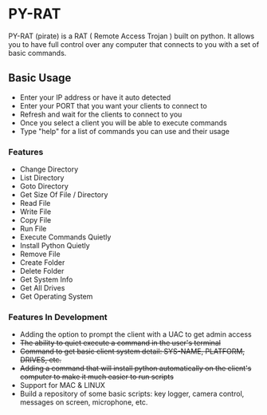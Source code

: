 # PY-RAT
PY-RAT (pirate) is a RAT ( Remote Access Trojan ) built on python. It allows you to have full control over any computer that connects to you with a set of basic commands.
## Basic Usage
- Enter your IP address or have it auto detected
- Enter your PORT that you want your clients to connect to
- Refresh and wait for the clients to connect to you
- Once you select a client you will be able to execute commands
- Type "help" for a list of commands you can use and their usage
### Features
- Change Directory
- List Directory
- Goto Directory
- Get Size Of File / Directory
- Read File
- Write File
- Copy File
- Run File
- Execute Commands Quietly
- Install Python Quietly
- Remove File
- Create Folder
- Delete Folder
- Get System Info
- Get All Drives
- Get Operating System
### Features In Development
- Adding the option to prompt the client with a UAC to get admin access
- ~~The ability to quiet execute a command in the user's terminal~~
- ~~Command to get basic client system detail: SYS-NAME, PLATFORM, DRIVES, etc.~~
- ~~Adding a command that will install python automatically on the client's computer to make it much easier to run scripts~~
- Support for MAC & LINUX
- Build a repository of some basic scripts: key logger, camera control, messages on screen, microphone, etc.
